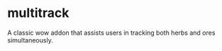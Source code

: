 # multitrack
A classic wow addon that assists users in tracking both herbs and ores simultaneously.
